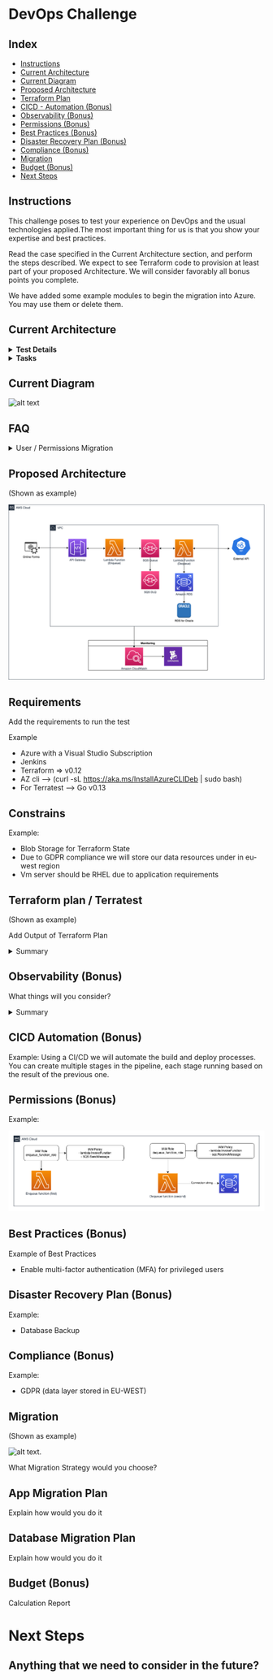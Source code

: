 # DevOps Challenge

## Index

* [Instructions](#instructions)
* [Current Architecture](#current-architecture)
* [Current Diagram](#current-diagram)
* [Proposed Architecture](#proposed-architecture)
* [Terraform Plan](#terraform-plan-terratest)
* [CICD - Automation (Bonus)](#cicd-automation-bonus)
* [Observability (Bonus)](#observability-bonus)
* [Permissions (Bonus)](#permissions-bonus)
* [Best Practices (Bonus)](#best-practices-bonus)
* [Disaster Recovery Plan (Bonus)](#disaster-recovery-plan-bonus)
* [Compliance (Bonus)](#compliance-bonus)
* [Migration](#migration)
* [Budget (Bonus)](#budget-bonus)
* [Next Steps](#next-steps)

## Instructions

This challenge poses to test your experience on DevOps and the usual technologies applied.The most important thing for us is that you show your expertise and best practices.

Read the case specified in the Current Architecture section, and perform the steps described. We expect to see Terraform code to provision at least part of your proposed Architecture. We will consider favorably all bonus points you complete.

We have added some example modules to begin the migration into Azure. You may use them or delete them.


## Current Architecture
<details>
<summary><b>Test Details</b></summary>

---

Let’s imagine that a Bank has a monolithic architecture to handle the enrollment for new credit cards.
A potential customer will enter a bunch of data through some online forms.
Once a day there will be a batch processing job that will process all this
data. The job will trigger a monolithic application that extracts the day’s
data and run the following tasks.

• It will verify if it’s an existing customer and if it is, it will verify any
potential loans or red flags in case the customer is not eligible for a
new credit card.

• It will verify the customer’s identity. We reach an external API (e.g.
Equifax) to verify all the provided details are accurate and also verify
if there is any red flag.

• It will calculate the amount limit assigned for the credit card. It will
also auto-generate a new Credit Card number so the customer can
start using it right away until the actual credit card is received.

All the data is currently persisted on an on-premise Oracle DB. This DB
holds all the personal data the user inputs in the forms and also additional
data that will help to calculate his/her credit rating.

#### The Goal
As a company-wide initiative, we’ve been asked to
1. Migrate all our systems to a cloud provider (You may plan for AWS, Google Cloud or Azure)
2. The company is shifting to event-driven architecture with microservices
</details>

<details>
<summary><b>Tasks</b></summary>

#### The Test

This test will mix some designs (text and diagrams are expected) and
some coding. We are absolutely not aiming to build this system. We just
want to test some relevant points we’ll explicitly point out.
1. Given the 2 goals we mentioned in the previous section, imagine a
new architecture including text, diagrams, and any other useful
resource.
2. How are you going to handle the migration of data? Design a
strategy (maybe using cloud resources o anything else?) and tell us
about it.
3. Let’s assume the current DB is a traditional Oracle relational DB.
Write all the necessary scripts to migrate this data to a new DB in
the cloud. There are several options. Please explain which one you
choose and why.
4. Given the new architecture you designed let’s assume we’ll provision
new resources through Terraform. Build some of the most important
infrastructure with Terraform and build the plan for it.
5. (Bonus) What kind of monitoring would be relevant to add? What kind of
resources would be helpful to achieve this?
6. (Bonus) Give special attention how to handle exceptions if the job
stops for any reason. How do we recover? How will the deployment
process will be? Also, think about permissions, how are we giving the
cloud resources permissions?

We are expecting:
1. A detailed explanation for each step
2. The reasons to choose each resource in the cloud.
3. Details on how those resources work. 
---
</details>

## Current Diagram
![alt text](/images/current_example.png "Current diagram")

## FAQ

<details>
<summary>User / Permissions Migration</summary>

```
Are the users using auth/authentication federated service? SSO auth?

User’s apply through filling out forms without the necessity of creating an account with the bank (it is open to anyone)
so there should be no auth involved.
In the future we might incorporate federated auth that will allow us to fill out some information that we currently
request to users. So any prep work for the future would be great.
```
</details>


## Proposed Architecture

(Shown as example)

![alt text](/images/proposed_example.png "Proposed diagram")

## Requirements
Add the requirements to run the test

Example
* Azure with a Visual Studio Subscription
* Jenkins
* Terraform => v0.12
* AZ cli --> (curl -sL https://aka.ms/InstallAzureCLIDeb | sudo bash)
* For Terratest --> Go v0.13

## Constrains

Example:

* Blob Storage for Terraform State
* Due to GDPR compliance we will store our data resources under in eu-west region
* Vm server should be RHEL due to application requirements

## Terraform plan / Terratest

(Shown as example)

Add Output of Terraform Plan
<details>
<summary>Summary</summary>
  
```

------------------------------------------------------------------------
------------------------------------------------------------------------

Terraform used the selected providers to generate the following execution plan. Resource actions are indicated with the following symbols:
  + create
 <= read (data resources)

Terraform will perform the following actions:

  # module.sqs_lambda.aws_apigatewayv2_api.main_apigateway will be created
  + resource "aws_apigatewayv2_api" "main_apigateway" {
      + api_endpoint                 = (known after apply)
      + api_key_selection_expression = "$request.header.x-api-key"
      + arn                          = (known after apply)
      + execution_arn                = (known after apply)
      + id                           = (known after apply)
      + name                         = "main_http_api"
      + protocol_type                = "HTTP"
      + route_selection_expression   = "$request.method $request.path"
      + tags_all                     = {
          + "Environment" = "dev"
          + "ManagedBy"   = "Terraform"
          + "Project"     = "SQS Lambda RDS Test"
        }
    }

  # module.sqs_lambda.aws_apigatewayv2_integration.main_apigateway_integration will be created
  + resource "aws_apigatewayv2_integration" "main_apigateway_integration" {
      + api_id                                    = (known after apply)
      + connection_type                           = "INTERNET"
      + id                                        = (known after apply)
      + integration_method                        = "ANY"
      + integration_response_selection_expression = (known after apply)
      + integration_type                          = "HTTP_PROXY"
      + integration_uri                           = "https://example.com/{proxy}"
      + payload_format_version                    = "1.0"
      + timeout_milliseconds                      = (known after apply)
    }

  # module.sqs_lambda.aws_apigatewayv2_route.main_apigateway_route will be created
  + resource "aws_apigatewayv2_route" "main_apigateway_route" {
      + api_id             = (known after apply)
      + api_key_required   = false
      + authorization_type = "NONE"
      + id                 = (known after apply)
      + route_key          = "ANY /{proxy+}"
      + target             = (known after apply)
    }

  # module.sqs_lambda.aws_db_instance.default will be created
  + resource "aws_db_instance" "default" {
      + address                               = (known after apply)
      + allocated_storage                     = 10
      + apply_immediately                     = (known after apply)
      + arn                                   = (known after apply)
      + auto_minor_version_upgrade            = true
      + availability_zone                     = (known after apply)
      + backup_retention_period               = (known after apply)
      + backup_window                         = (known after apply)
      + ca_cert_identifier                    = (known after apply)
      + character_set_name                    = (known after apply)
      + copy_tags_to_snapshot                 = false
      + db_subnet_group_name                  = (known after apply)
      + delete_automated_backups              = true
      + endpoint                              = (known after apply)
      + engine                                = "oracle-ee"
      + engine_version                        = "19.0.0.0.ru-2020-10.rur-2020-10.r1"
      + engine_version_actual                 = (known after apply)
      + hosted_zone_id                        = (known after apply)
      + id                                    = (known after apply)
      + identifier                            = "myoracle"
      + identifier_prefix                     = (known after apply)
      + instance_class                        = "db.t3.large"
      + kms_key_id                            = (known after apply)
      + latest_restorable_time                = (known after apply)
      + license_model                         = "bring-your-own-license"
      + maintenance_window                    = (known after apply)
      + monitoring_interval                   = 0
      + monitoring_role_arn                   = (known after apply)
      + multi_az                              = (known after apply)
      + name                                  = "myoracle"
      + nchar_character_set_name              = (known after apply)
      + option_group_name                     = (known after apply)
      + parameter_group_name                  = (known after apply)
      + password                              = (sensitive value)
      + performance_insights_enabled          = false
      + performance_insights_kms_key_id       = (known after apply)
      + performance_insights_retention_period = (known after apply)
      + port                                  = 1521
      + publicly_accessible                   = false
      + replicas                              = (known after apply)
      + resource_id                           = (known after apply)
      + skip_final_snapshot                   = true
      + snapshot_identifier                   = (known after apply)
      + status                                = (known after apply)
      + storage_type                          = (known after apply)
      + tags_all                              = {
          + "Environment" = "dev"
          + "ManagedBy"   = "Terraform"
          + "Project"     = "SQS Lambda RDS Test"
        }
      + timezone                              = (known after apply)
      + username                              = "whoiami"
      + vpc_security_group_ids                = (known after apply)
    }

  # module.sqs_lambda.aws_db_subnet_group.rds_subnet_group will be created
  + resource "aws_db_subnet_group" "rds_subnet_group" {
      + arn         = (known after apply)
      + description = "Managed by Terraform"
      + id          = (known after apply)
      + name        = "db_myoracle_subnet"
      + name_prefix = (known after apply)
      + subnet_ids  = (known after apply)
      + tags        = {
          + "Name" = "test_vpc"
        }
      + tags_all    = {
          + "Environment" = "dev"
          + "ManagedBy"   = "Terraform"
          + "Name"        = "test_vpc"
          + "Project"     = "SQS Lambda RDS Test"
        }
    }

  # module.sqs_lambda.aws_iam_role.run_sqs_dequeue will be created
  + resource "aws_iam_role" "run_sqs_dequeue" {
      + arn                   = (known after apply)
      + assume_role_policy    = jsonencode(
            {
              + Statement = [
                  + {
                      + Action    = "sts:AssumeRole"
                      + Effect    = "Allow"
                      + Principal = {
                          + Service = "lambda.amazonaws.com"
                        }
                      + Sid       = ""
                    },
                ]
              + Version   = "2012-10-17"
            }
        )
      + create_date           = (known after apply)
      + force_detach_policies = false
      + id                    = (known after apply)
      + managed_policy_arns   = (known after apply)
      + max_session_duration  = 3600
      + name                  = "dequeue_function-iam-role"
      + name_prefix           = (known after apply)
      + path                  = "/"
      + tags_all              = {
          + "Environment" = "dev"
          + "ManagedBy"   = "Terraform"
          + "Project"     = "SQS Lambda RDS Test"
        }
      + unique_id             = (known after apply)

      + inline_policy {
          + name   = "dequeue_function-iam-policy"
          + policy = jsonencode(
                {
                  + Statement = [
                      + {
                          + Action   = [
                              + "sqs:ChangeMessageVisibility",
                              + "sqs:ReceiveMessage",
                            ]
                          + Effect   = "Allow"
                          + Resource = "arn:aws:sqs:*:*:enqueue_function"
                        },
                    ]
                  + Version   = "2012-10-17"
                }
            )
        }
    }

  # module.sqs_lambda.aws_iam_role.run_sqs_enqueue will be created
  + resource "aws_iam_role" "run_sqs_enqueue" {
      + arn                   = (known after apply)
      + assume_role_policy    = jsonencode(
            {
              + Statement = [
                  + {
                      + Action    = "sts:AssumeRole"
                      + Effect    = "Allow"
                      + Principal = {
                          + Service = "lambda.amazonaws.com"
                        }
                      + Sid       = ""
                    },
                ]
              + Version   = "2012-10-17"
            }
        )
      + create_date           = (known after apply)
      + force_detach_policies = false
      + id                    = (known after apply)
      + managed_policy_arns   = (known after apply)
      + max_session_duration  = 3600
      + name                  = "enqueue_function-iam-role"
      + name_prefix           = (known after apply)
      + path                  = "/"
      + tags_all              = {
          + "Environment" = "dev"
          + "ManagedBy"   = "Terraform"
          + "Project"     = "SQS Lambda RDS Test"
        }
      + unique_id             = (known after apply)

      + inline_policy {
          + name   = "enqueue_function-iam-policy"
          + policy = jsonencode(
                {
                  + Statement = [
                      + {
                          + Action   = [
                              + "sqs:SendMessage",
                              + "sqs:ChangeMessageVisibility",
                            ]
                          + Effect   = "Allow"
                          + Resource = "arn:aws:sqs:*:*:enqueue_function"
                        },
                    ]
                  + Version   = "2012-10-17"
                }
            )
        }
    }

  # module.sqs_lambda.aws_security_group.rds_sg will be created
  + resource "aws_security_group" "rds_sg" {
      + arn                    = (known after apply)
      + description            = "Managed by Terraform"
      + egress                 = [
          + {
              + cidr_blocks      = [
                  + "10.0.0.0/16",
                ]
              + description      = ""
              + from_port        = 0
              + ipv6_cidr_blocks = []
              + prefix_list_ids  = []
              + protocol         = "-1"
              + security_groups  = []
              + self             = false
              + to_port          = 0
            },
        ]
      + id                     = (known after apply)
      + ingress                = [
          + {
              + cidr_blocks      = [
                  + "10.0.0.0/16",
                ]
              + description      = ""
              + from_port        = 1521
              + ipv6_cidr_blocks = []
              + prefix_list_ids  = []
              + protocol         = "tcp"
              + security_groups  = []
              + self             = false
              + to_port          = 1521
            },
        ]
      + name                   = "test_vpc-rds-sg"
      + name_prefix            = (known after apply)
      + owner_id               = (known after apply)
      + revoke_rules_on_delete = false
      + tags                   = {
          + "Name" = "test_vpc"
        }
      + tags_all               = {
          + "Environment" = "dev"
          + "ManagedBy"   = "Terraform"
          + "Name"        = "test_vpc"
          + "Project"     = "SQS Lambda RDS Test"
        }
      + vpc_id                 = (known after apply)
    }

  # module.sqs_lambda.aws_subnet.rds_subnet_b will be created
  + resource "aws_subnet" "rds_subnet_b" {
      + arn                                            = (known after apply)
      + assign_ipv6_address_on_creation                = false
      + availability_zone                              = "us-west-1b"
      + availability_zone_id                           = (known after apply)
      + cidr_block                                     = "10.0.0.0/24"
      + enable_dns64                                   = false
      + enable_resource_name_dns_a_record_on_launch    = false
      + enable_resource_name_dns_aaaa_record_on_launch = false
      + id                                             = (known after apply)
      + ipv6_cidr_block_association_id                 = (known after apply)
      + ipv6_native                                    = false
      + map_public_ip_on_launch                        = false
      + owner_id                                       = (known after apply)
      + private_dns_hostname_type_on_launch            = (known after apply)
      + tags                                           = {
          + "Name" = "test_vpc"
        }
      + tags_all                                       = {
          + "Environment" = "dev"
          + "ManagedBy"   = "Terraform"
          + "Name"        = "test_vpc"
          + "Project"     = "SQS Lambda RDS Test"
        }
      + vpc_id                                         = (known after apply)
    }

  # module.sqs_lambda.aws_subnet.rds_subnet_c will be created
  + resource "aws_subnet" "rds_subnet_c" {
      + arn                                            = (known after apply)
      + assign_ipv6_address_on_creation                = false
      + availability_zone                              = "us-west-1c"
      + availability_zone_id                           = (known after apply)
      + cidr_block                                     = "10.0.1.0/24"
      + enable_dns64                                   = false
      + enable_resource_name_dns_a_record_on_launch    = false
      + enable_resource_name_dns_aaaa_record_on_launch = false
      + id                                             = (known after apply)
      + ipv6_cidr_block_association_id                 = (known after apply)
      + ipv6_native                                    = false
      + map_public_ip_on_launch                        = false
      + owner_id                                       = (known after apply)
      + private_dns_hostname_type_on_launch            = (known after apply)
      + tags                                           = {
          + "Name" = "test_vpc"
        }
      + tags_all                                       = {
          + "Environment" = "dev"
          + "ManagedBy"   = "Terraform"
          + "Name"        = "test_vpc"
          + "Project"     = "SQS Lambda RDS Test"
        }
      + vpc_id                                         = (known after apply)
    }

  # module.sqs_lambda.aws_vpc.rds_vpc will be created
  + resource "aws_vpc" "rds_vpc" {
      + arn                                  = (known after apply)
      + cidr_block                           = "10.0.0.0/16"
      + default_network_acl_id               = (known after apply)
      + default_route_table_id               = (known after apply)
      + default_security_group_id            = (known after apply)
      + dhcp_options_id                      = (known after apply)
      + enable_classiclink                   = (known after apply)
      + enable_classiclink_dns_support       = (known after apply)
      + enable_dns_hostnames                 = (known after apply)
      + enable_dns_support                   = true
      + id                                   = (known after apply)
      + instance_tenancy                     = "default"
      + ipv6_association_id                  = (known after apply)
      + ipv6_cidr_block                      = (known after apply)
      + ipv6_cidr_block_network_border_group = (known after apply)
      + main_route_table_id                  = (known after apply)
      + owner_id                             = (known after apply)
      + tags                                 = {
          + "Name" = "test_vpc"
        }
      + tags_all                             = {
          + "Environment" = "dev"
          + "ManagedBy"   = "Terraform"
          + "Name"        = "test_vpc"
          + "Project"     = "SQS Lambda RDS Test"
        }
    }

  # module.sqs_lambda.module.dequeue_lambda_function.aws_cloudwatch_log_group.lambda[0] will be created
  + resource "aws_cloudwatch_log_group" "lambda" {
      + arn               = (known after apply)
      + id                = (known after apply)
      + name              = "/aws/lambda/dequeue_function"
      + retention_in_days = 0
      + tags              = {
          + "Name" = "dev"
        }
      + tags_all          = {
          + "Environment" = "dev"
          + "ManagedBy"   = "Terraform"
          + "Name"        = "dev"
          + "Project"     = "SQS Lambda RDS Test"
        }
    }

  # module.sqs_lambda.module.dequeue_lambda_function.aws_lambda_function.this[0] will be created
  + resource "aws_lambda_function" "this" {
      + architectures                  = (known after apply)
      + arn                            = (known after apply)
      + description                    = "Function to enqueue the request to the SQS queue"
      + filename                       = "builds/aeca8b627d0b0cbf187d14b01d6cd6165c06510e7dc6abf52f080e2c7f7fdecf.zip"
      + function_name                  = "dequeue_function"
      + handler                        = "index.lambda_handler"
      + id                             = (known after apply)
      + invoke_arn                     = (known after apply)
      + last_modified                  = (known after apply)
      + memory_size                    = 128
      + package_type                   = "Zip"
      + publish                        = false
      + qualified_arn                  = (known after apply)
      + reserved_concurrent_executions = -1
      + role                           = (known after apply)
      + runtime                        = "nodejs14.x"
      + signing_job_arn                = (known after apply)
      + signing_profile_version_arn    = (known after apply)
      + source_code_hash               = "1Uj84ezkme0Xpvxy0fdyV8A1KwbXfMQYMJyD0YQtb6Y="
      + source_code_size               = (known after apply)
      + tags                           = {
          + "Name" = "dev"
        }
      + tags_all                       = {
          + "Environment" = "dev"
          + "ManagedBy"   = "Terraform"
          + "Name"        = "dev"
          + "Project"     = "SQS Lambda RDS Test"
        }
      + timeout                        = 3
      + version                        = (known after apply)

      + tracing_config {
          + mode = (known after apply)
        }
    }

  # module.sqs_lambda.module.dequeue_lambda_function.local_file.archive_plan[0] will be created
  + resource "local_file" "archive_plan" {
      + content              = jsonencode(
            {
              + artifacts_dir = "builds"
              + build_plan    = [
                  + [
                      + "zip",
                      + "./src/dequeue_function",
                      + null,
                    ],
                ]
              + filename      = "builds/aeca8b627d0b0cbf187d14b01d6cd6165c06510e7dc6abf52f080e2c7f7fdecf.zip"
              + runtime       = "nodejs14.x"
            }
        )
      + directory_permission = "0755"
      + file_permission      = "0644"
      + filename             = "builds/aeca8b627d0b0cbf187d14b01d6cd6165c06510e7dc6abf52f080e2c7f7fdecf.plan.json"
      + id                   = (known after apply)
    }

  # module.sqs_lambda.module.dequeue_lambda_function.null_resource.archive[0] will be created
  + resource "null_resource" "archive" {
      + id       = (known after apply)
      + triggers = {
          + "filename"  = "builds/aeca8b627d0b0cbf187d14b01d6cd6165c06510e7dc6abf52f080e2c7f7fdecf.zip"
          + "timestamp" = "1644181371776249000"
        }
    }

  # module.sqs_lambda.module.enqueue_lambda_function.aws_cloudwatch_log_group.lambda[0] will be created
  + resource "aws_cloudwatch_log_group" "lambda" {
      + arn               = (known after apply)
      + id                = (known after apply)
      + name              = "/aws/lambda/enqueue_function"
      + retention_in_days = 0
      + tags              = {
          + "Name" = "dev"
        }
      + tags_all          = {
          + "Environment" = "dev"
          + "ManagedBy"   = "Terraform"
          + "Name"        = "dev"
          + "Project"     = "SQS Lambda RDS Test"
        }
    }

  # module.sqs_lambda.module.enqueue_lambda_function.aws_lambda_function.this[0] will be created
  + resource "aws_lambda_function" "this" {
      + architectures                  = (known after apply)
      + arn                            = (known after apply)
      + description                    = "Function to enqueue the request to the SQS queue"
      + filename                       = "builds/584ce0a9df026caef51b1410a8019e086cd4816e00d6db80c479480923ef36f7.zip"
      + function_name                  = "enqueue_function"
      + handler                        = "index.lambda_handler"
      + id                             = (known after apply)
      + invoke_arn                     = (known after apply)
      + last_modified                  = (known after apply)
      + memory_size                    = 128
      + package_type                   = "Zip"
      + publish                        = false
      + qualified_arn                  = (known after apply)
      + reserved_concurrent_executions = -1
      + role                           = (known after apply)
      + runtime                        = "nodejs14.x"
      + signing_job_arn                = (known after apply)
      + signing_profile_version_arn    = (known after apply)
      + source_code_hash               = "zMBiJPTNXDFqKZUAvzSyNvGfeh0IC2B7jGiw/dR7ukw="
      + source_code_size               = (known after apply)
      + tags                           = {
          + "Name" = "dev"
        }
      + tags_all                       = {
          + "Environment" = "dev"
          + "ManagedBy"   = "Terraform"
          + "Name"        = "dev"
          + "Project"     = "SQS Lambda RDS Test"
        }
      + timeout                        = 3
      + version                        = (known after apply)

      + tracing_config {
          + mode = (known after apply)
        }
    }

  # module.sqs_lambda.module.enqueue_lambda_function.local_file.archive_plan[0] will be created
  + resource "local_file" "archive_plan" {
      + content              = jsonencode(
            {
              + artifacts_dir = "builds"
              + build_plan    = [
                  + [
                      + "zip",
                      + "./src/enqueue_function",
                      + null,
                    ],
                ]
              + filename      = "builds/584ce0a9df026caef51b1410a8019e086cd4816e00d6db80c479480923ef36f7.zip"
              + runtime       = "nodejs14.x"
            }
        )
      + directory_permission = "0755"
      + file_permission      = "0644"
      + filename             = "builds/584ce0a9df026caef51b1410a8019e086cd4816e00d6db80c479480923ef36f7.plan.json"
      + id                   = (known after apply)
    }

  # module.sqs_lambda.module.enqueue_lambda_function.null_resource.archive[0] will be created
  + resource "null_resource" "archive" {
      + id       = (known after apply)
      + triggers = {
          + "filename"  = "builds/584ce0a9df026caef51b1410a8019e086cd4816e00d6db80c479480923ef36f7.zip"
          + "timestamp" = "1644181371777057800"
        }
    }

  # module.sqs_lambda.module.sqs-with-dlq.data.aws_iam_policy_document.deadletter_queue will be read during apply
  # (config refers to values not yet known)
 <= data "aws_iam_policy_document" "deadletter_queue"  {
      + id   = (known after apply)
      + json = (known after apply)

      + statement {
          + actions   = [
              + "sqs:ChangeMessageVisibility",
              + "sqs:DeleteMessage",
              + "sqs:GetQueueAttributes",
              + "sqs:GetQueueUrl",
              + "sqs:ListQueueTags",
              + "sqs:ReceiveMessage",
              + "sqs:SendMessage",
            ]
          + effect    = "Allow"
          + resources = [
              + (known after apply),
            ]

          + principals {
              + identifiers = [
                  + "663840385700",
                ]
              + type        = "AWS"
            }
        }
    }

  # module.sqs_lambda.module.sqs-with-dlq.data.aws_iam_policy_document.queue will be read during apply
  # (config refers to values not yet known)
 <= data "aws_iam_policy_document" "queue"  {
      + id   = (known after apply)
      + json = (known after apply)

      + statement {
          + actions   = [
              + "sqs:ChangeMessageVisibility",
              + "sqs:DeleteMessage",
              + "sqs:GetQueueAttributes",
              + "sqs:GetQueueUrl",
              + "sqs:ListQueueTags",
              + "sqs:ReceiveMessage",
              + "sqs:SendMessage",
            ]
          + effect    = "Allow"
          + resources = [
              + (known after apply),
            ]

          + principals {
              + identifiers = [
                  + "663840385700",
                ]
              + type        = "AWS"
            }
        }
    }

  # module.sqs_lambda.module.sqs-with-dlq.aws_cloudwatch_metric_alarm.alarm will be created
  + resource "aws_cloudwatch_metric_alarm" "alarm" {
      + actions_enabled                       = true
      + alarm_actions                         = (known after apply)
      + alarm_description                     = "The main_queue main queue has a large number of queued items"
      + alarm_name                            = "main_queue-flood-alarm"
      + arn                                   = (known after apply)
      + comparison_operator                   = "GreaterThanOrEqualToThreshold"
      + dimensions                            = {
          + "QueueName" = "main_queue"
        }
      + evaluate_low_sample_count_percentiles = (known after apply)
      + evaluation_periods                    = 1
      + id                                    = (known after apply)
      + metric_name                           = "ApproximateNumberOfMessagesVisible"
      + namespace                             = "AWS/SQS"
      + period                                = 300
      + statistic                             = "Average"
      + tags                                  = {
          + "Environment" = "dev"
          + "Service"     = "main_queue"
        }
      + tags_all                              = {
          + "Environment" = "dev"
          + "ManagedBy"   = "Terraform"
          + "Project"     = "SQS Lambda RDS Test"
          + "Service"     = "main_queue"
        }
      + threshold                             = 50
      + treat_missing_data                    = "notBreaching"
    }

  # module.sqs_lambda.module.sqs-with-dlq.aws_cloudwatch_metric_alarm.deadletter_alarm will be created
  + resource "aws_cloudwatch_metric_alarm" "deadletter_alarm" {
      + actions_enabled                       = true
      + alarm_actions                         = (known after apply)
      + alarm_description                     = "Items are on the main_queue-dead-letter-queue queue"
      + alarm_name                            = "main_queue-dead-letter-queue-not-empty-alarm"
      + arn                                   = (known after apply)
      + comparison_operator                   = "GreaterThanOrEqualToThreshold"
      + dimensions                            = {
          + "QueueName" = "main_queue-dead-letter-queue"
        }
      + evaluate_low_sample_count_percentiles = (known after apply)
      + evaluation_periods                    = 1
      + id                                    = (known after apply)
      + metric_name                           = "ApproximateNumberOfMessagesVisible"
      + namespace                             = "AWS/SQS"
      + period                                = 300
      + statistic                             = "Average"
      + tags                                  = {
          + "Environment" = "dev"
          + "Service"     = "main_queue"
        }
      + tags_all                              = {
          + "Environment" = "dev"
          + "ManagedBy"   = "Terraform"
          + "Project"     = "SQS Lambda RDS Test"
          + "Service"     = "main_queue"
        }
      + threshold                             = 1
      + treat_missing_data                    = "notBreaching"
    }

  # module.sqs_lambda.module.sqs-with-dlq.aws_sns_topic.alarm will be created
  + resource "aws_sns_topic" "alarm" {
      + arn                         = (known after apply)
      + content_based_deduplication = false
      + fifo_topic                  = false
      + id                          = (known after apply)
      + name                        = "main_queue-alarm-topic"
      + name_prefix                 = (known after apply)
      + owner                       = (known after apply)
      + policy                      = (known after apply)
      + tags_all                    = {
          + "Environment" = "dev"
          + "ManagedBy"   = "Terraform"
          + "Project"     = "SQS Lambda RDS Test"
        }
    }

  # module.sqs_lambda.module.sqs-with-dlq.aws_sqs_queue.deadletter_queue will be created
  + resource "aws_sqs_queue" "deadletter_queue" {
      + arn                               = (known after apply)
      + content_based_deduplication       = false
      + deduplication_scope               = (known after apply)
      + delay_seconds                     = 0
      + fifo_queue                        = false
      + fifo_throughput_limit             = (known after apply)
      + id                                = (known after apply)
      + kms_data_key_reuse_period_seconds = 300
      + kms_master_key_id                 = "alias/aws/sqs"
      + max_message_size                  = 262144
      + message_retention_seconds         = 345600
      + name                              = "main_queue-dead-letter-queue"
      + name_prefix                       = (known after apply)
      + policy                            = (known after apply)
      + receive_wait_time_seconds         = 0
      + tags                              = {
          + "Environment" = "dev"
          + "Service"     = "main_queue"
        }
      + tags_all                          = {
          + "Environment" = "dev"
          + "ManagedBy"   = "Terraform"
          + "Project"     = "SQS Lambda RDS Test"
          + "Service"     = "main_queue"
        }
      + url                               = (known after apply)
      + visibility_timeout_seconds        = 43200
    }

  # module.sqs_lambda.module.sqs-with-dlq.aws_sqs_queue.queue will be created
  + resource "aws_sqs_queue" "queue" {
      + arn                               = (known after apply)
      + content_based_deduplication       = false
      + deduplication_scope               = (known after apply)
      + delay_seconds                     = 0
      + fifo_queue                        = false
      + fifo_throughput_limit             = (known after apply)
      + id                                = (known after apply)
      + kms_data_key_reuse_period_seconds = 300
      + kms_master_key_id                 = "alias/aws/sqs"
      + max_message_size                  = 262144
      + message_retention_seconds         = 345600
      + name                              = "main_queue"
      + name_prefix                       = (known after apply)
      + policy                            = (known after apply)
      + receive_wait_time_seconds         = 0
      + redrive_policy                    = (known after apply)
      + tags                              = {
          + "Environment" = "dev"
          + "Service"     = "main_queue"
        }
      + tags_all                          = {
          + "Environment" = "dev"
          + "ManagedBy"   = "Terraform"
          + "Project"     = "SQS Lambda RDS Test"
          + "Service"     = "main_queue"
        }
      + url                               = (known after apply)
      + visibility_timeout_seconds        = 43200
    }

  # module.sqs_lambda.module.sqs-with-dlq.aws_sqs_queue_policy.deadletter_queue will be created
  + resource "aws_sqs_queue_policy" "deadletter_queue" {
      + id        = (known after apply)
      + policy    = (known after apply)
      + queue_url = (known after apply)
    }

  # module.sqs_lambda.module.sqs-with-dlq.aws_sqs_queue_policy.queue will be created
  + resource "aws_sqs_queue_policy" "queue" {
      + id        = (known after apply)
      + policy    = (known after apply)
      + queue_url = (known after apply)
    }

Plan: 26 to add, 0 to change, 0 to destroy.


------------------------------------------------------------------------
------------------------------------------------------------------------

```
</details>

## Observability (Bonus)
What things will you consider?

<details>
<summary>Summary</summary>

1. **Availability**
    * What: Check if the lambda services or the database are available
    * Why: Useful for fast detection and resolution of the problem 
2. **Error Rates**
    * What: Check any 5xx or 4xx HTTP status response from the services
    * Why: Important to detect security or code anomalies from the services
3. **Traffic**
    * What: Track the number of requests for each service
    * Why: Useful to detect high workload, security attacks (like DDOS), or even to measure the right resources for the architecture

</details>

## CICD Automation (Bonus)

Example:
Using a CI/CD we will automate the build and deploy processes. You can create multiple stages in the pipeline, each stage running based on the result of the previous one. 

## Permissions (Bonus)

Example:

![alt text](/images/example_permissions.png "Permissions")

## Best Practices (Bonus)
Example of Best Practices
* Enable multi-factor authentication (MFA) for privileged users


## Disaster Recovery Plan (Bonus)

Example:

* Database Backup


## Compliance (Bonus)
Example:
* GDPR (data layer stored in EU-WEST)

## Migration
(Shown as example)

![alt text](https://cdn-images-1.medium.com/max/1600/0*WW36nabYAh5wn2v3. "Migration").

What Migration Strategy would you choose?

## App Migration Plan
Explain how would you do it

## Database Migration Plan
Explain how would you do it

## Budget (Bonus)

Calculation Report


# Next Steps

## Anything that we need to consider in the future?

